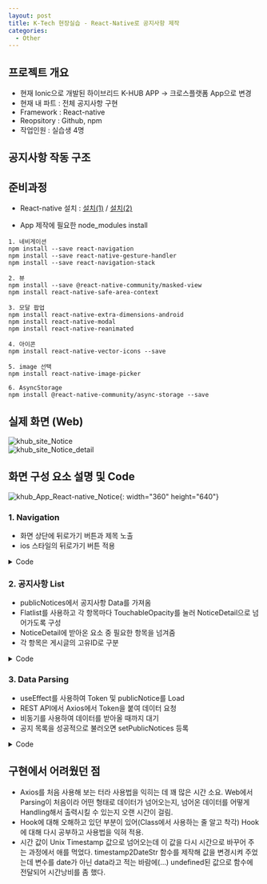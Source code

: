 ```yaml
---
layout: post
title: K-Tech 현장실습 - React-Native로 공지사항 제작
categories:
  - Other
---
```


## 프로젝트 개요
 - 현재 Ionic으로 개발된 하이브리드 K-HUB APP -> 크로스플랫폼 App으로 변경
 - 현재 내 파트 : 전체 공지사항 구현
 - Framework : React-native
 - Reopsitory : Github, npm
 - 작업인원 : 실습생 4명
  
## 공지사항 작동 구조

## 준비과정
 - React-native 설치 : [설치(1)](http://takeaimk.tk/react-native/2019/12/26/(React-native)1.React-Native-%EC%84%A4%EC%B9%98.html) / [설치(2)](http://takeaimk.tk/react-native/2019/12/27/(React-native)2.React-Native-%EC%8B%A4%ED%96%89.html)  

 - App 제작에 필요한 node_modules install  

 ```
1. 네비게이션
 npm install --save react-navigation
 npm install --save react-native-gesture-handler
 npm install --save react-navigation-stack

2. 뷰
 npm install --save @react-native-community/masked-view
 npm install react-native-safe-area-context

3. 모달 팝업
 npm install react-native-extra-dimensions-android
 npm install react-native-modal
 npm install react-native-reanimated

4. 아이콘
 npm install react-native-vector-icons --save

5. image 선택
 npm install react-native-image-picker

6. AsyncStorage
 npm install @react-native-community/async-storage --save
 ```  
## 실제 화면 (Web)
![khub_site_Notice](/assets/images/Other/khub_site_notice.PNG)  
![khub_site_Notice_detail](/assets/images/Other/khub_site_notice_detail.PNG)  

## 화면 구성 요소 설명 및 Code
![khub_App_React-native_Notice](/assets/images/Other/khub_app_rn_notice.png){: width="360" height="640"}  

### 1. Navigation
- 화면 상단에 뒤로가기 버튼과 제목 노출
- ios 스타일의 뒤로가기 버튼 적용

<details>
<summary>Code</summary>
<div markdown="1">

```javascript
<View style={styles.header}>
    <Icon onPress={()=>{navigation.goBack()}} style={{color:'#fff',fontSize:26, position:'absolute',left:15,}} name='ios-arrow-back'/>
    <Text style={styles.title}>공지사항</Text>
</View>
```
</details>

### 2. 공지사항 List
- publicNotices에서 공지사항 Data를 가져옴
- Flatlist를 사용하고 각 항목마다 TouchableOpacity를 눌러 
NoticeDetail으로 넘어가도록 구성
- NoticeDetail에 받아온 요소 중 필요한 항목을 넘겨줌
- 각 항목은 게시글의 고유ID로 구분

<details>
<summary>Code</summary>
<div markdown="1">

```javascript
const [publicNotices,setPublicNotices] = useState([]);
//Hook를 사용하여 publicNotices를 Update
...

<View style={styles.contents}>
  <FlatList
      data ={publicNotices}
      numColumns={1}
      renderItem = {({item})=>
      <View style={styles.list}>
          <TouchableOpacity
              onPress={()=>navigation.navigate('NoticeDetail',{
                  title: item.title,
                  body: item.body,
                  ...(넘겨지는 Data)...
              })
          }>
          
          <Text numberOfLines={1}style={{fontSize:20}}>
              {item.title}
          </Text>
          <Text style={{fontSize:12}}>
              {item.userName} | {timestamp2DateStr(item.date)} | {item.count}
          </Text>
          
          </TouchableOpacity>
      </View>
      }
      keyExtractor = {(item,postId)=>item.postId}
  />
</View>
```
</details>

### 3. Data Parsing
- useEffect를 사용하여 Token 및 publicNotice를 Load
- REST API에서 Axios에서 Token을 붙여 데이터 요청
- 비동기를 사용하여 데이터를 받아올 때까지 대기
- 공지 목록을 성공적으로 불러오면 setPublicNotices 등록

<details>
<summary>Code</summary>
<div markdown="1">

```javascript
const [token,setToken] = useState('');
const [load,setLoad] = useState(false);

...

useEffect(()=>{
    const getToken = async () => {
        ...(Token 가져오기)...
        setToken(tkn);
    } 
    getToken();
},[]);

useEffect(()=>{
    getPublicNotices();
    setLoad(true);
},[token]);

const getPublicNotices = async () => {
    await axios.get((공지사항 내용)
    ).then((res) => {
        setPublicNotices(res.data);    //성공 시 setting
    }).catch((err) => {
        console.log("전체 공지 목록을 가져오는 데 실패했습니다.");
    });
}

```
</details>

## 구현에서 어려웠던 점
- Axios를 처음 사용해 보는 터라 사용법을 익히는 데 꽤 많은 시간 소요. Web에서 Parsing이 처음이라 어떤 형태로 데이터가 넘어오는지, 넘어온 데이터를 어떻게 Handling해서 출력시킬 수 있는지 오랜 시간이 걸림.
- Hook에 대해 오해하고 있던 부분이 있어(Class에서 사용하는 줄 알고 착각) Hook에 대해 다시 공부하고 사용법을 익혀 적용.
- 시간 값이 Unix Timestamp 값으로 넘어오는데 이 값을 다시 시간으로 바꾸어 주는 과정에서 애를 먹었다. timestamp2DateStr 함수를 제작해 값을 변경시켜 주었는데 변수를 date가 아닌 data라고 적는 바람에(...) undefined된 값으로 함수에 전달되어 시간낭비를 좀 했다.
